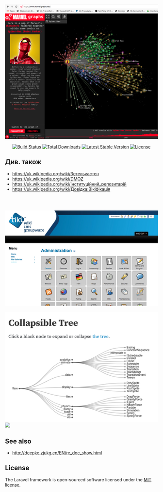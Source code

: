 <p align="center"><a href="https://www.marvel-graphs.net/" target="_blank"><img src="https://raw.githubusercontent.com/nazar-chepliaka/hanging-gardens-of-general-records/master/storage/app/readme-images/Screenshot_from_2023-03-19_12-08-47.png"></a></p>

<p align="center">
<a href="https://github.com/laravel/framework/actions"><img src="https://github.com/laravel/framework/workflows/tests/badge.svg" alt="Build Status"></a>
<a href="https://packagist.org/packages/laravel/framework"><img src="https://img.shields.io/packagist/dt/laravel/framework" alt="Total Downloads"></a>
<a href="https://packagist.org/packages/laravel/framework"><img src="https://img.shields.io/packagist/v/laravel/framework" alt="Latest Stable Version"></a>
<a href="https://packagist.org/packages/laravel/framework"><img src="https://img.shields.io/packagist/l/laravel/framework" alt="License"></a>
</p>

## Див. також
+ https://uk.wikipedia.org/wiki/Зетелькастен
+ https://uk.wikipedia.org/wiki/DMOZ
+ https://uk.wikipedia.org/wiki/Інституційний_репозитарій
+ https://uk.wikipedia.org/wiki/Довідка:Вікіфікація

<br><br>

<img src="https://raw.githubusercontent.com/nazar-chepliaka/hanging-gardens-of-general-records/master/storage/app/readme-images/photo_2023-03-18_17-10-02.jpg">
<br><br>
<a href="https://observablehq.com/@d3/collapsible-tree">
<img src="https://raw.githubusercontent.com/nazar-chepliaka/hanging-gardens-of-general-records/master/storage/app/readme-images/Screenshot_from_2023-03-19_11-43-22.png">
</a>

<a href="https://pin.it/7uFlRnK">
<img src="https://github.com/nazar-chepliaka/hanging-gardens-of-general-records/blob/master/storage/app/readme-images/b9fd7928be23ec4eb902d5102fd5eb8e.gif?raw=true">
</a>

## See also

+ http://deepke.zjukg.cn/EN/re_doc_show.html


## License

The Laravel framework is open-sourced software licensed under the [MIT license](https://opensource.org/licenses/MIT).
